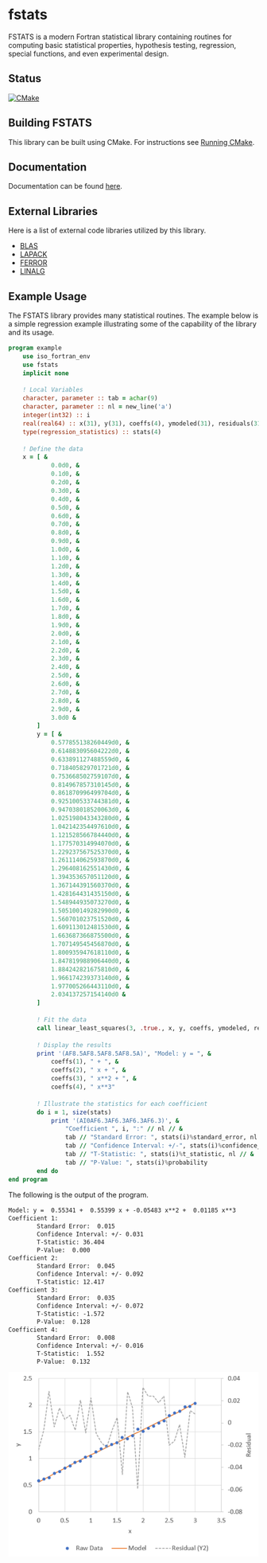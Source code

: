 # fstats
FSTATS is a modern Fortran statistical library containing routines for computing basic statistical properties, hypothesis testing, regression, special functions, and even experimental design.

## Status
[![CMake](https://github.com/jchristopherson/fstats/actions/workflows/cmake.yml/badge.svg)](https://github.com/jchristopherson/fstats/actions/workflows/cmake.yml)

## Building FSTATS
This library can be built using CMake.  For instructions see [Running CMake](https://cmake.org/runningcmake/).

## Documentation
Documentation can be found [here](https://jchristopherson.github.io/fstats/).

## External Libraries
Here is a list of external code libraries utilized by this library.
- [BLAS](http://www.netlib.org/blas/)
- [LAPACK](http://www.netlib.org/lapack/)
- [FERROR](https://github.com/jchristopherson/ferror)
- [LINALG](https://github.com/jchristopherson/linalg)

## Example Usage
The FSTATS library provides many statistical routines.  The example below is a simple regression example illustrating some of the capability of the library and its usage.
```fortran
program example
    use iso_fortran_env
    use fstats
    implicit none

    ! Local Variables
    character, parameter :: tab = achar(9)
    character, parameter :: nl = new_line('a')
    integer(int32) :: i
    real(real64) :: x(31), y(31), coeffs(4), ymodeled(31), residuals(31)
    type(regression_statistics) :: stats(4)

    ! Define the data
    x = [ &
            0.0d0, &
            0.1d0, &
            0.2d0, &
            0.3d0, &
            0.4d0, &
            0.5d0, &
            0.6d0, &
            0.7d0, &
            0.8d0, &
            0.9d0, &
            1.0d0, &
            1.1d0, &
            1.2d0, &
            1.3d0, &
            1.4d0, &
            1.5d0, &
            1.6d0, &
            1.7d0, &
            1.8d0, &
            1.9d0, &
            2.0d0, &
            2.1d0, &
            2.2d0, &
            2.3d0, &
            2.4d0, &
            2.5d0, &
            2.6d0, &
            2.7d0, &
            2.8d0, &
            2.9d0, &
            3.0d0 &
        ]
        y = [ &
            0.577855138260449d0, &
            0.614883095604222d0, &
            0.633891127488559d0, &
            0.718405829701721d0, &
            0.753668502759107d0, &
            0.814967857310145d0, &
            0.861870996499704d0, &
            0.925100533744381d0, &
            0.947038018520063d0, &
            1.025198043343280d0, &
            1.042142354497610d0, &
            1.121528566784440d0, &
            1.177570314994070d0, &
            1.229237567525370d0, &
            1.261114062593870d0, &
            1.296408162551430d0, &
            1.394353657051120d0, &
            1.367144391560370d0, &
            1.428164431435150d0, &
            1.548944935073270d0, &
            1.505100149282990d0, &
            1.560701023751520d0, &
            1.609113012481530d0, &
            1.663687366875500d0, &
            1.707149545456870d0, &
            1.800935947618110d0, &
            1.847819988906440d0, &
            1.884242821675810d0, &
            1.966174239373140d0, &
            1.977005266443110d0, &
            2.034137257154140d0 &    
        ]

        ! Fit the data
        call linear_least_squares(3, .true., x, y, coeffs, ymodeled, residuals, stats)

        ! Display the results
        print '(AF8.5AF8.5AF8.5AF8.5A)', "Model: y = ", &
            coeffs(1), " + ", &
            coeffs(2), " x + ", &
            coeffs(3), " x**2 + ", &
            coeffs(4), " x**3"
        
        ! Illustrate the statistics for each coefficient
        do i = 1, size(stats)
            print '(AI0AF6.3AF6.3AF6.3AF6.3)', &
                "Coefficient ", i, ":" // nl // &
                tab // "Standard Error: ", stats(i)%standard_error, nl // &
                tab // "Confidence Interval: +/-", stats(i)%confidence_interval, nl // &
                tab // "T-Statistic: ", stats(i)%t_statistic, nl // &
                tab // "P-Value: ", stats(i)%probability
        end do
end program
```
The following is the output of the program.
```
Model: y =  0.55341 +  0.55399 x + -0.05483 x**2 +  0.01185 x**3
Coefficient 1:
        Standard Error:  0.015
        Confidence Interval: +/- 0.031
        T-Statistic: 36.404
        P-Value:  0.000
Coefficient 2:
        Standard Error:  0.045
        Confidence Interval: +/- 0.092
        T-Statistic: 12.417
Coefficient 3:
        Standard Error:  0.035
        Confidence Interval: +/- 0.072
        T-Statistic: -1.572
        P-Value:  0.128
Coefficient 4:
        Standard Error:  0.008
        Confidence Interval: +/- 0.016
        T-Statistic:  1.552
        P-Value:  0.132
```
![](examples/images/Polynomial_Fit_Results.png?raw=true)
